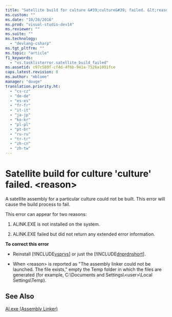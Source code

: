 ```yaml
---
title: "Satellite build for culture &#39;culture&#39; failed. &lt;reason&gt; | testtitle"
ms.custom: ""
ms.date: "10/20/2016"
ms.prod: "visual-studio-dev14"
ms.reviewer: ""
ms.suite: ""
ms.technology: 
  - "devlang-csharp"
ms.tgt_pltfrm: ""
ms.topic: "article"
f1_keywords: 
  - "vs.tasklisterror.satellite_build_failed"
ms.assetid: c97c589f-cf4d-4f6b-941a-7526a1091fce
caps.latest.revision: 8
ms.author: "mblome"
manager: "douge"
translation.priority.ht: 
  - "cs-cz"
  - "de-de"
  - "es-es"
  - "fr-fr"
  - "it-it"
  - "ja-jp"
  - "ko-kr"
  - "pl-pl"
  - "pt-br"
  - "ru-ru"
  - "tr-tr"
  - "zh-cn"
  - "zh-tw"
---
```

# Satellite build for culture &#39;culture&#39; failed. &lt;reason&gt;
A satellite assembly for a particular culture could not be built. This error will cause the build process to fail.  
  
 This error can appear for two reasons:  
  
1.  ALINK.EXE is not installed on the system.  
  
2.  ALINK.EXE failed but did not return any extended error information.  
  
 **To correct this error**  
  
-   Reinstall [!INCLUDE[vsprvs](../code-quality/includes/vsprvs_md.md)] or just the [!INCLUDE[dnprdnshort](../code-quality/includes/dnprdnshort_md.md)].  
  
-   When \<reason> is reported as "The assembly linker could not be launched. The file exists," empty the Temp folder in which the files are generated (for example, C:\Documents and Settings\\<user\>\Local Settings\Temp).  
  
## See Also  
 [Al.exe (Assembly Linker)](../Topic/Al.exe%20\(Assembly%20Linker\).md)